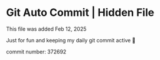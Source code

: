 # Git Auto Commit | Hidden File

This file was added Feb 12, 2025

Just for fun and keeping my daily git commit active 🤪

commit number: 372692
